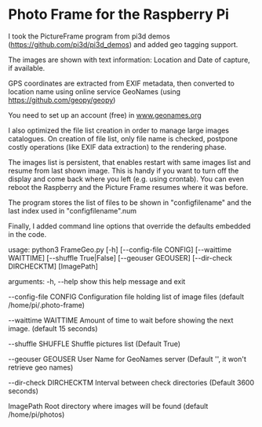 # Photo Frame for the Raspberry Pi

I took the PictureFrame program from pi3d demos (https://github.com/pi3d/pi3d_demos) and added geo tagging support. 

The images are shown with text information: Location and Date of capture, if available.

GPS coordinates are extracted from EXIF metadata, then converted to location name using online service GeoNames (using https://github.com/geopy/geopy)

You need to set up an account (free) in www.geonames.org
 
I also optimized the file list creation in order to manage large images catalogues. On creation of file list, only file name is checked, postpone costly operations (like EXIF data extraction) to the rendering phase.

The images list is persistent, that enables restart with same images list and resume from last shown image. This is handy if you want to turn off the display and come back where you left (e.g. using crontab). You can even reboot the Raspberry and the Picture Frame resumes where it was before.

The program stores the list of files to be shown in "configfilename" and the last index used in  "configfilename".num

Finally, I added command line options that override the defaults embedded in the code.

usage: python3 FrameGeo.py [-h] [--config-file CONFIG] [--waittime WAITTIME]
                   [--shuffle True|False] [--geouser GEOUSER]
                   [--dir-check DIRCHECKTM]
                   [ImagePath]


arguments:
  -h, --help            show this help message and exit
  
  --config-file CONFIG  Configuration file holding list of image files (default /home/pi/.photo-frame)
  
  --waittime WAITTIME   Amount of time to wait before showing the next image. (default 15 seconds)
  
  --shuffle SHUFFLE     Shuffle pictures list (Default True)
  
  --geouser GEOUSER     User Name for GeoNames server (Default '', it won't retrieve geo names)
  
  --dir-check DIRCHECKTM Interval between check directories (Default 3600 seconds)
  
  ImagePath    Root directory where images will be found (default /home/pi/photos)
  

